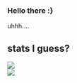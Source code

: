 ### Hello there :}

uhhh....

## stats I guess?

<a href="https://github.com/404kuso/404kuso/">
   <img src="https://github-readme-stats.vercel.app/api?username=404kuso&hide=prs&hide_border=true&count_private=true&theme=blueberry&show_icons=true">
<br>
<a href="https://github.com/404kuso/404kuso/">
   <img src="https://github-readme-stats.vercel.app/api/top-langs/?username=404kuso&theme=blueberry&hide_border=true">
   
<!--
**404kuso/404kuso** is a ✨ _special_ ✨ repository because its `README.md` (this file) appears on your GitHub profile.
